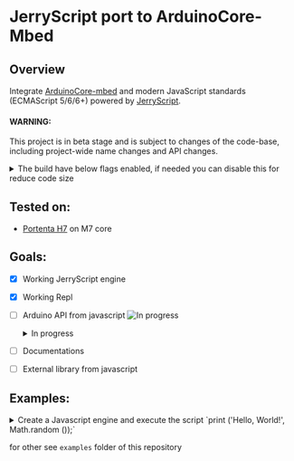 # JerryScript port to ArduinoCore-Mbed

## Overview

Integrate [ArduinoCore-mbed](https://github.com/arduino/ArduinoCore-mbed) and modern JavaScript standards (ECMAScript 5/6/6+) powered by [JerryScript](https://github.com/jerryscript-project/jerryscript).

#### WARNING: 
This project is in beta stage and is subject to changes of the code-base, including project-wide name changes and API changes.

<details><summary>The build have below flags enabled, if needed you can disable this for reduce code size</summary>
<p>

jerryscript-config.h
```c
// Build differences from default:
#define JERRY_LOGGING 1
#define JERRY_LINE_INFO 1
#define JERRY_ERROR_MESSAGES 1
#define JERRY_GLOBAL_HEAP_SIZE 128
#define JERRY_CPOINTER_32_BIT 1
```
</p>
</details>


## Tested on:
 - [Portenta H7](https://www.arduino.cc/pro/hardware/product/portenta-h7) on M7 core

## Goals:

 - [x] Working JerryScript engine
 - [x] Working Repl
 - [ ] Arduino API from javascript ![In progress](https://progress-bar.dev/90/?title=completed)
    <details><summary>In progress</summary>
    <p>

    ### Constants:

      - [x] `HIGH | LOW | CHANGE | RISING | FALLING`
      - [x] `INPUT | OUTPUT | INPUT_PULLUP`
      - [x] `LSBFIRST | MSBFIRST`
      - [x] `PIN_LED | LED_BUILTIN | LEDR | LEDG | LEDB`
      - [x] `A0 | A1 | A2 | A3 | A4 | A5 | A6 | A7`
      - [x] `D0 | D1 | D2 | D3 | D4 | D5 | D6 | D7 | D8 | D9 | D10 | D11 | D12 | D13 | D14 | D19 | D20 | D21`

    ### Functions:

      - Digital I/O:
        - [x] `pinMode()`
        - [x] `digitalWrite()`
        - [x] `digitalRead()`

      - Time:
        - [x] `delay()`
        - [x] `delayMicroseconds()`
        - [x] `micros()`
        - [x] `millis()`

      - Math:
        - [x] `abs()` - via javascript '`Math`' module
        - [x] `constrain()`
        - [x] `map()`
        - [x] `max()` - via javascript '`Math`' module
        - [x] `min()` - via javascript '`Math`' module
        - [x] `pow()` - via javascript '`Math`' module
        - [x] `sq()`
        - [x] `sqrt()` - via javascript '`Math`' module

      - Trigonometry:
        - [x] `cos()` - via javascript '`Math`' module
        - [x] `sin()` - via javascript '`Math`' module
        - [x] `tan()` - via javascript '`Math`' module

      - Random Numbers:
        - [x] `random()`
        - [x] `randomSeed()`

      - Bits and Bytes:
        - [x] `bit()`
        - [x] `bitClear()`
        - [x] `bitRead()`
        - [x] `bitSet()`
        - [x] `bitWrite()`
        - [x] `highByte()`
        - [x] `lowByte()`

      - Analog I/O:
        - [x] `analogRead()`
        - [x] `analogWrite()`
        - [x] `analogReadResolution()`
        - [x] `analogWriteResolution()`

      - Advanced I/O:
        - [x] `noTone()`
        - [x] `pulseIn()`
        - [x] `pulseInLong()`
        - [x] `shiftIn()`
        - [x] `shiftOut()`
        - [x] `tone()`

      - External Interrupts:
        - [x] `attachInterrupt()`
        - [x] `detachInterrupt()`

      - Interrupts:
        - [x] `interrupts()`
        - [x] `noInterrupts()`

      - Characters:
        - [x] `isAlpha()`
        - [x] `isAlphaNumeric()`
        - [x] `isAscii()`
        - [x] `isControl()`
        - [x] `isDigit()`
        - [x] `isGraph()`
        - [x] `isHexadecimalDigit()`
        - [x] `isLowerCase()`
        - [x] `isPrintable()`
        - [x] `isPunct()`
        - [x] `isSpace()`
        - [x] `isUpperCase()`
        - [x] `isWhitespace()`

      - Communication:
        - [ ] `Serial`
        - [ ] `SPI`
        - [ ] `Stream`
        - [ ] `Wire`

    </p>
    </details>
- [ ] Documentations
- [ ] External library from javascript

## Examples:

<details><summary>Create a Javascript engine and execute the script `print ('Hello, World!', Math.random ());`
</summary>
<p>

ArduinoCoreMbedJS.ino
```c++
#include "Arduino.h"
#include "mbed.h"

#include "Arduino_Portenta_JerryScript.h"

REDIRECT_STDOUT_TO(Serial);


void setup() {
  /* Initialize Serial */
  Serial.begin(115200);

  /* Wait Serial */
  while (!Serial) {}

  printf("Mbed OS API: %d.%d.%d\n", MBED_MAJOR_VERSION, MBED_MINOR_VERSION, MBED_PATCH_VERSION);
  printf("JerryScript API: %d.%d.%d\n", JERRY_API_MAJOR_VERSION, JERRY_API_MINOR_VERSION, JERRY_API_PATCH_VERSION);

  const jerry_char_t script[] = "print ('Hello, World!', Math.random ());";

  /* Initialize engine */
  jerry_init (JERRY_INIT_EMPTY);

  /* Set log level */
  jerry_log_set_level (JERRY_LOG_LEVEL_DEBUG);

  /* Register the print function in the global object */
  jerryx_register_global ("print", jerryx_handler_print);

  /* Run script with 'eval' */
  jerry_value_free (jerry_eval (script, sizeof (script) - 1, JERRY_PARSE_NO_OPTS));

  /* Cleanup engine */
  jerry_cleanup ();
}

void loop() {
  delay(1000);
}
```

## Output
```
Mbed OS API: 6.15.1
JerryScript API: 3.0.0
Hello, World! 0.6900010318495333
```
</p>
</details>

for other see `examples` folder of this repository
